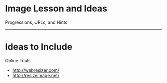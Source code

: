# Image Lesson and Ideas
Progressions, URLs, and Hints



---

# Ideas to Include
Online Tools
- http://webresizer.com/
- http://resizeimage.net/
